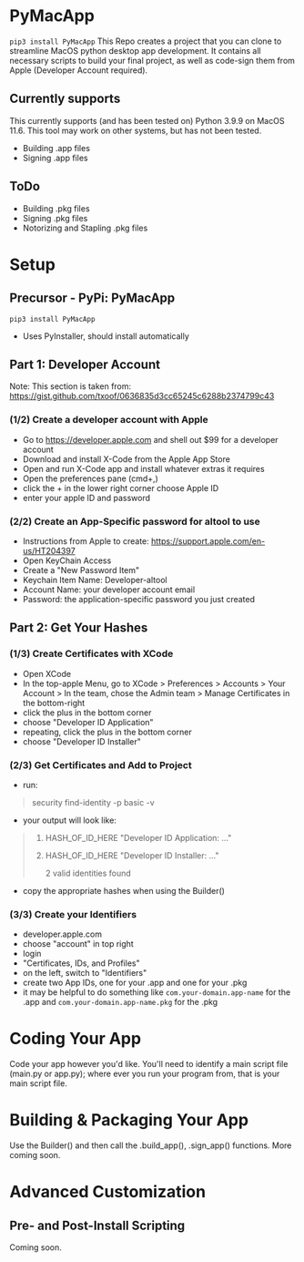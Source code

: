# PyMacApp
```pip3 install PyMacApp```
This Repo creates a project that you can clone to streamline MacOS python desktop app development. It contains all necessary scripts to build your final project, as well as code-sign them from Apple (Developer Account required).

## Currently supports
This currently supports (and has been tested on) Python 3.9.9 on MacOS 11.6. This tool may work on other systems, but has not been tested.
- Building .app files
- Signing .app files

## ToDo
- Building .pkg files
- Signing .pkg files
- Notorizing and Stapling .pkg files

# Setup
## Precursor - PyPi: PyMacApp
```pip3 install PyMacApp```
- Uses PyInstaller, should install automatically
## Part 1: Developer Account
Note: This section is taken from: https://gist.github.com/txoof/0636835d3cc65245c6288b2374799c43
### (1/2) Create a developer account with Apple
- Go to https://developer.apple.com and shell out $99 for a developer account
- Download and install X-Code from the Apple App Store
- Open and run X-Code app and install whatever extras it requires
- Open the preferences pane (cmd+,)
- click the + in the lower right corner
choose Apple ID
- enter your apple ID and password
### (2/2) Create an App-Specific password for altool to use
- Instructions from Apple to create: https://support.apple.com/en-us/HT204397
- Open KeyChain Access
- Create a "New Password Item"
- Keychain Item Name: Developer-altool
- Account Name: your developer account email
- Password: the application-specific password you just created

## Part 2: Get Your Hashes
### (1/3) Create Certificates with XCode
- Open XCode
- In the top-apple Menu, go to XCode > Preferences > Accounts > Your Account > In the team, chose the Admin team > Manage Certificates in the bottom-right
- click the plus in the bottom corner
- choose "Developer ID Application"
- repeating, click the plus in the bottom corner
- choose "Developer ID Installer"
### (2/3) Get Certificates and Add to Project
- run:
> security find-identity -p basic -v
- your output will look like:
> 1) HASH_OF_ID_HERE "Developer ID Application: ..."
> 2) HASH_OF_ID_HERE "Developer ID Installer: ..."
> 
>    2 valid identities found
- copy the appropriate hashes when using the Builder()
### (3/3) Create your Identifiers
- developer.apple.com
- choose "account" in top right
- login
- "Certificates, IDs, and Profiles"
- on the left, switch to "Identifiers"
- create two App IDs, one for your .app and one for your .pkg
- it may be helpful to do something like ```com.your-domain.app-name``` for the .app and ```com.your-domain.app-name.pkg``` for the .pkg
# Coding Your App
Code your app however you'd like. You'll need to identify a main script file (main.py or app.py); where ever you run your program from, that is your main script file.
# Building & Packaging Your App
Use the Builder() and then call the .build_app(), .sign_app() functions. More coming soon. 
# Advanced Customization
## Pre- and Post-Install Scripting
Coming soon.
